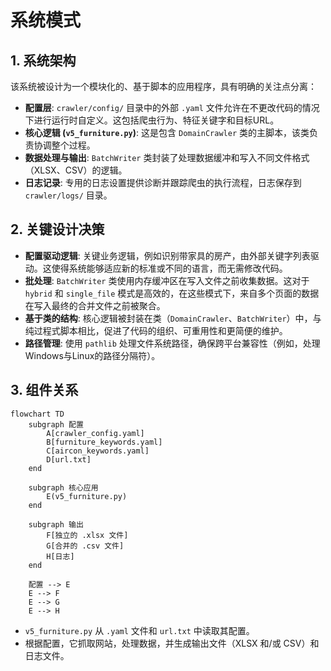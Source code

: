 # 系统模式

## 1. 系统架构

该系统被设计为一个模块化的、基于脚本的应用程序，具有明确的关注点分离：

- **配置层**: `crawler/config/` 目录中的外部 `.yaml` 文件允许在不更改代码的情况下进行运行时自定义。这包括爬虫行为、特征关键字和目标URL。
- **核心逻辑 (`v5_furniture.py`)**: 这是包含 `DomainCrawler` 类的主脚本，该类负责协调整个过程。
- **数据处理与输出**: `BatchWriter` 类封装了处理数据缓冲和写入不同文件格式（XLSX、CSV）的逻辑。
- **日志记录**: 专用的日志设置提供诊断并跟踪爬虫的执行流程，日志保存到 `crawler/logs/` 目录。

## 2. 关键设计决策

- **配置驱动逻辑**: 关键业务逻辑，例如识别带家具的房产，由外部关键字列表驱动。这使得系统能够适应新的标准或不同的语言，而无需修改代码。
- **批处理**: `BatchWriter` 类使用内存缓冲区在写入文件之前收集数据。这对于 `hybrid` 和 `single_file` 模式是高效的，在这些模式下，来自多个页面的数据在写入最终的合并文件之前被聚合。
- **基于类的结构**: 核心逻辑被封装在类（`DomainCrawler`、`BatchWriter`）中，与纯过程式脚本相比，促进了代码的组织、可重用性和更简便的维护。
- **路径管理**: 使用 `pathlib` 处理文件系统路径，确保跨平台兼容性（例如，处理Windows与Linux的路径分隔符）。

## 3. 组件关系

```mermaid
flowchart TD
    subgraph 配置
        A[crawler_config.yaml]
        B[furniture_keywords.yaml]
        C[aircon_keywords.yaml]
        D[url.txt]
    end

    subgraph 核心应用
        E(v5_furniture.py)
    end

    subgraph 输出
        F[独立的 .xlsx 文件]
        G[合并的 .csv 文件]
        H[日志]
    end

    配置 --> E
    E --> F
    E --> G
    E --> H
```
- `v5_furniture.py` 从 `.yaml` 文件和 `url.txt` 中读取其配置。
- 根据配置，它抓取网站，处理数据，并生成输出文件（XLSX 和/或 CSV）和日志文件。